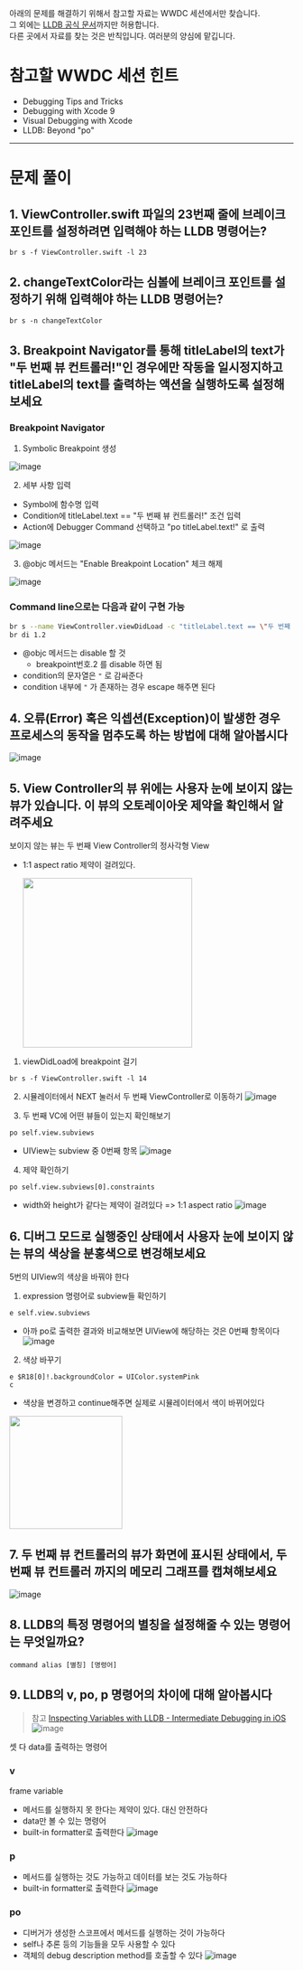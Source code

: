 아래의 문제를 해결하기 위해서 참고할 자료는 WWDC 세션에서만 찾습니다.   
그 외에는 [LLDB 공식 문서](https://lldb.llvm.org/)까지만 허용합니다.  
다른 곳에서 자료를 찾는 것은 반칙입니다. 여러분의 양심에 맡깁니다.

# 참고할 WWDC 세션 힌트

* Debugging Tips and Tricks
* Debugging with Xcode 9
* Visual Debugging with Xcode
* LLDB: Beyond "po"

---

# 문제 풀이

## 1. ViewController.swift 파일의 23번째 줄에 브레이크 포인트를 설정하려면 입력해야 하는 LLDB 명령어는?

```shell=
br s -f ViewController.swift -l 23
```

## 2. changeTextColor라는 심볼에 브레이크 포인트를 설정하기 위해 입력해야 하는 LLDB 명령어는?
```shell=
br s -n changeTextColor
```

## 3. Breakpoint Navigator를 통해 titleLabel의 text가 "두 번째 뷰 컨트롤러!"인 경우에만 작동을 일시정지하고 titleLabel의 text를 출력하는 액션을 실행하도록 설정해보세요

### Breakpoint Navigator

1. Symbolic Breakpoint 생성

![image](https://user-images.githubusercontent.com/52592748/129889958-d034765c-f434-4397-a365-6eb0c1614303.png)


2. 세부 사항 입력
  - Symbol에 함수명 입력
  - Condition에 titleLabel.text == "두 번째 뷰 컨트롤러!" 조건 입력
  - Action에 Debugger Command 선택하고 "po titleLabel.text!" 로 출력

![image](https://user-images.githubusercontent.com/52592748/129889021-e4e9e829-0da3-4a47-b200-c6cf83e2e391.png)


3. @objc 메서드는 "Enable Breakpoint Location" 체크 해제

![image](https://user-images.githubusercontent.com/52592748/129889033-e3a5ccbf-f89b-4b89-af18-24f70733fe42.png)

### Command line으로는 다음과 같이 구현 가능

```bash
br s --name ViewController.viewDidLoad -c "titleLabel.text == \"두 번째 뷰 컨트롤러!\"" -C "po titleLabel.text!"
br di 1.2
```

- @objc 메서드는 disable 할 것
    - breakpoint번호.2 를 disable 하면 됨
- condition의 문자열은 `"` 로 감싸준다
- condition 내부에 `"` 가 존재하는 경우 escape 해주면 된다



## 4. 오류(Error) 혹은 익셉션(Exception)이 발생한 경우 프로세스의 동작을 멈추도록 하는 방법에 대해 알아봅시다

![image](https://user-images.githubusercontent.com/52592748/129889058-66f41d75-ceb5-4c81-81b8-9a4c0e03b2a1.png)

## 5. View Controller의 뷰 위에는 사용자 눈에 보이지 않는 뷰가 있습니다. 이 뷰의 오토레이아웃 제약을 확인해서 알려주세요

보이지 않는 뷰는 두 번째 View Controller의 정사각형 View
- 1:1 aspect ratio 제약이 걸려있다.

  <img src="https://user-images.githubusercontent.com/52592748/129889119-001b6a2f-7d7f-498f-8816-686d4f52690f.png" width="300"/><br>

1. viewDidLoad에 breakpoint 걸기

```shell=
br s -f ViewController.swift -l 14
```

2. 시뮬레이터에서 NEXT 눌러서 두 번째 ViewController로 이동하기
![image](https://user-images.githubusercontent.com/52592748/129889207-e34200c6-ae70-4cc0-be81-53d0ee546964.png)


3. 두 번째 VC에 어떤 뷰들이 있는지 확인해보기
```shell=
po self.view.subviews
```
- UIView는 subview 중 0번째 항목
![image](https://user-images.githubusercontent.com/52592748/129889189-8be419c6-e505-487b-b24a-5cc2c0db4499.png)

4. 제약 확인하기
```shell=
po self.view.subviews[0].constraints
```
- width와 height가 같다는 제약이 걸려있다 => 1:1 aspect ratio
![image](https://user-images.githubusercontent.com/52592748/129889239-9de9913a-e68c-460e-bb41-6b424e484261.png)


## 6. 디버그 모드로 실행중인 상태에서 사용자 눈에 보이지 않는 뷰의 색상을 분홍색으로 변겅해보세요

5번의 UIView의 색상을 바꿔야 한다

1. expression 명령어로 subview들 확인하기
```shell=
e self.view.subviews
```
- 아까 po로 출력한 결과와 비교해보면 UIView에 해당하는 것은 0번째 항목이다
![image](https://user-images.githubusercontent.com/52592748/129889256-1804e461-8027-4ac2-a099-51336489b2de.png)

2. 색상 바꾸기
```shell=
e $R18[0]!.backgroundColor = UIColor.systemPink
c
```
- 색상을 변경하고 continue해주면 실제로 시뮬레이터에서 색이 바뀌어있다
<img src="https://user-images.githubusercontent.com/52592748/129889300-c1f70774-3941-4809-bf2c-16c95e22b2d3.png" width="200"/>


## 7. 두 번째 뷰 컨트롤러의 뷰가 화면에 표시된 상태에서, 두 번째 뷰 컨트롤러 까지의 메모리 그래프를 캡쳐해보세요

![image](https://user-images.githubusercontent.com/52592748/129889347-708a9b4c-22e5-4a0d-b808-b385b9e13fd7.png)

## 8. LLDB의 특정 명령어의 별칭을 설정해줄 수 있는 명령어는 무엇일까요?

```shell=
command alias [별칭] [명령어]
```

## 9. LLDB의 v, po, p 명령어의 차이에 대해 알아봅시다
> 참고
> [Inspecting Variables with LLDB - Intermediate Debugging in iOS](https://www.youtube.com/watch?v=WwBUcof0lKw)
![image](https://user-images.githubusercontent.com/52592748/129889414-008222e0-a98f-4768-a832-2c30ab60c139.png)

셋 다 data를 출력하는 명령어

### v
frame variable
- 메서드를 실행하지 못 한다는 제약이 있다. 대신 안전하다
- data만 볼 수 있는 명령어
- built-in formatter로 출력한다
![image](https://user-images.githubusercontent.com/52592748/129889581-7f244ce6-9e30-47d2-a53f-f72844546cb7.png)

### p
- 메서드를 실행하는 것도 가능하고 데이터를 보는 것도 가능하다
- built-in formatter로 출력한다
![image](https://user-images.githubusercontent.com/52592748/129889619-751550d2-8ad7-40d1-b4a1-f8f8669ef106.png)

### po
- 디버거가 생성한 스코프에서 메서드를 실행하는 것이 가능하다
- self나 추론 등의 기능들을 모두 사용할 수 있다
- 객체의 debug description method를 호출할 수 있다
![image](https://user-images.githubusercontent.com/52592748/129889636-9200e371-e36c-43fd-b90b-3e858025f9a7.png)





